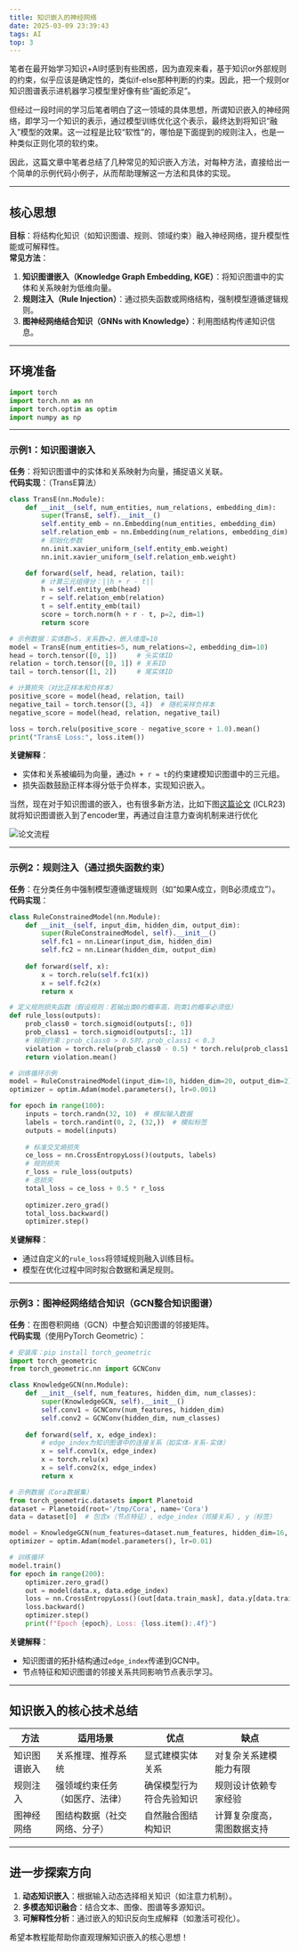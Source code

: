 ```yaml
---
title: 知识嵌入的神经网络
date: 2025-03-09 23:39:43
tags: AI
top: 3
---
```


笔者在最开始学习知识+AI时感到有些困惑，因为直观来看，基于知识or外部规则的约束，似乎应该是确定性的，类似if-else那种判断的约束。因此，把一个规则or知识图谱表示进机器学习模型里好像有些“画蛇添足”。

但经过一段时间的学习后笔者明白了这一领域的具体思想，所谓知识嵌入的神经网络，即学习一个知识的表示，通过模型训练优化这个表示，最终达到将知识“融入”模型的效果。这一过程是比较“软性”的，哪怕是下面提到的规则注入，也是一种类似正则化项的软约束。

因此，这篇文章中笔者总结了几种常见的知识嵌入方法，对每种方法，直接给出一个简单的示例代码小例子，从而帮助理解这一方法和具体的实现。
<!--more-->

---

## 核心思想
**目标**：将结构化知识（如知识图谱、规则、领域约束）融入神经网络，提升模型性能或可解释性。  
**常见方法**：
1. **知识图谱嵌入（Knowledge Graph Embedding, KGE）**：将知识图谱中的实体和关系映射为低维向量。
2. **规则注入（Rule Injection）**：通过损失函数或网络结构，强制模型遵循逻辑规则。
3. **图神经网络结合知识（GNNs with Knowledge）**：利用图结构传递知识信息。

---

## 环境准备
```python
import torch
import torch.nn as nn
import torch.optim as optim
import numpy as np
```

---

### 示例1：知识图谱嵌入
**任务**：将知识图谱中的实体和关系映射为向量，捕捉语义关联。  
**代码实现**：（TransE算法）

```python
class TransE(nn.Module):
    def __init__(self, num_entities, num_relations, embedding_dim):
        super(TransE, self).__init__()
        self.entity_emb = nn.Embedding(num_entities, embedding_dim)
        self.relation_emb = nn.Embedding(num_relations, embedding_dim)
        # 初始化参数
        nn.init.xavier_uniform_(self.entity_emb.weight)
        nn.init.xavier_uniform_(self.relation_emb.weight)

    def forward(self, head, relation, tail):
        # 计算三元组得分：||h + r - t||
        h = self.entity_emb(head)
        r = self.relation_emb(relation)
        t = self.entity_emb(tail)
        score = torch.norm(h + r - t, p=2, dim=1)
        return score

# 示例数据：实体数=5，关系数=2，嵌入维度=10
model = TransE(num_entities=5, num_relations=2, embedding_dim=10)
head = torch.tensor([0, 1])     # 头实体ID
relation = torch.tensor([0, 1]) # 关系ID
tail = torch.tensor([1, 2])     # 尾实体ID

# 计算损失（对比正样本和负样本）
positive_score = model(head, relation, tail)
negative_tail = torch.tensor([3, 4])  # 随机采样负样本
negative_score = model(head, relation, negative_tail)

loss = torch.relu(positive_score - negative_score + 1.0).mean()
print("TransE Loss:", loss.item())
```

**关键解释**：
- 实体和关系被编码为向量，通过`h + r ≈ t`的约束建模知识图谱中的三元组。
- 损失函数鼓励正样本得分低于负样本，实现知识嵌入。

当然，现在对于知识图谱的嵌入，也有很多新方法，比如下图[这篇论文](https://openreview.net/forum?id=VbCMhg7MRmj) (ICLR23)就将知识图谱嵌入到了encoder里，再通过自注意力查询机制来进行优化

![论文流程](intro.png)

---

### 示例2：规则注入（通过损失函数约束）
**任务**：在分类任务中强制模型遵循逻辑规则（如“如果A成立，则B必须成立”）。  
**代码实现**：
```python
class RuleConstrainedModel(nn.Module):
    def __init__(self, input_dim, hidden_dim, output_dim):
        super(RuleConstrainedModel, self).__init__()
        self.fc1 = nn.Linear(input_dim, hidden_dim)
        self.fc2 = nn.Linear(hidden_dim, output_dim)
    
    def forward(self, x):
        x = torch.relu(self.fc1(x))
        x = self.fc2(x)
        return x

# 定义规则损失函数（假设规则：若输出类0的概率高，则类1的概率必须低）
def rule_loss(outputs):
    prob_class0 = torch.sigmoid(outputs[:, 0])
    prob_class1 = torch.sigmoid(outputs[:, 1])
    # 规则约束：prob_class0 > 0.5时，prob_class1 < 0.3
    violation = torch.relu(prob_class0 - 0.5) * torch.relu(prob_class1 - 0.3)
    return violation.mean()

# 训练循环示例
model = RuleConstrainedModel(input_dim=10, hidden_dim=20, output_dim=2)
optimizer = optim.Adam(model.parameters(), lr=0.001)

for epoch in range(100):
    inputs = torch.randn(32, 10)  # 模拟输入数据
    labels = torch.randint(0, 2, (32,))  # 模拟标签
    outputs = model(inputs)
    
    # 标准交叉熵损失
    ce_loss = nn.CrossEntropyLoss()(outputs, labels)
    # 规则损失
    r_loss = rule_loss(outputs)
    # 总损失
    total_loss = ce_loss + 0.5 * r_loss
    
    optimizer.zero_grad()
    total_loss.backward()
    optimizer.step()
```

**关键解释**：
- 通过自定义的`rule_loss`将领域规则融入训练目标。
- 模型在优化过程中同时拟合数据和满足规则。

---

### 示例3：图神经网络结合知识（GCN整合知识图谱）
**任务**：在图卷积网络（GCN）中整合知识图谱的邻接矩阵。  
**代码实现**（使用PyTorch Geometric）：
```python
# 安装库：pip install torch_geometric
import torch_geometric
from torch_geometric.nn import GCNConv

class KnowledgeGCN(nn.Module):
    def __init__(self, num_features, hidden_dim, num_classes):
        super(KnowledgeGCN, self).__init__()
        self.conv1 = GCNConv(num_features, hidden_dim)
        self.conv2 = GCNConv(hidden_dim, num_classes)
    
    def forward(self, x, edge_index):
        # edge_index为知识图谱中的连接关系（如实体-关系-实体）
        x = self.conv1(x, edge_index)
        x = torch.relu(x)
        x = self.conv2(x, edge_index)
        return x

# 示例数据（Cora数据集）
from torch_geometric.datasets import Planetoid
dataset = Planetoid(root='/tmp/Cora', name='Cora')
data = dataset[0]  # 包含x（节点特征）, edge_index（邻接关系）, y（标签）

model = KnowledgeGCN(num_features=dataset.num_features, hidden_dim=16, num_classes=dataset.num_classes)
optimizer = optim.Adam(model.parameters(), lr=0.01)

# 训练循环
model.train()
for epoch in range(200):
    optimizer.zero_grad()
    out = model(data.x, data.edge_index)
    loss = nn.CrossEntropyLoss()(out[data.train_mask], data.y[data.train_mask])
    loss.backward()
    optimizer.step()
    print(f"Epoch {epoch}, Loss: {loss.item():.4f}")
```

**关键解释**：
- 知识图谱的拓扑结构通过`edge_index`传递到GCN中。
- 节点特征和知识图谱的邻接关系共同影响节点表示学习。

---

## 知识嵌入的核心技术总结
| 方法         | 适用场景                       | 优点                     | 缺点                       |
| ------------ | ------------------------------ | ------------------------ | -------------------------- |
| 知识图谱嵌入 | 关系推理、推荐系统             | 显式建模实体关系         | 对复杂关系建模能力有限     |
| 规则注入     | 强领域约束任务（如医疗、法律） | 确保模型行为符合先验知识 | 规则设计依赖专家经验       |
| 图神经网络   | 图结构数据（社交网络、分子）   | 自然融合图结构知识       | 计算复杂度高，需图数据支持 |

---

## 进一步探索方向
1. **动态知识嵌入**：根据输入动态选择相关知识（如注意力机制）。
2. **多模态知识融合**：结合文本、图像、图谱等多源知识。
3. **可解释性分析**：通过嵌入的知识反向生成解释（如激活可视化）。

希望本教程能帮助你直观理解知识嵌入的核心思想！
